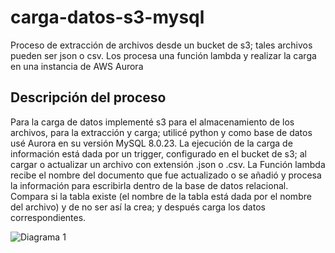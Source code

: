# carga-datos-s3-mysql
Proceso de extracción de archivos desde un bucket de s3; tales archivos pueden ser json o csv. Los procesa una función lambda y realizar la carga en una instancia de AWS Aurora

## Descripción del  proceso
Para la carga de datos implementé s3 para el almacenamiento de los archivos, para la extracción y carga; utilicé python y como base de datos usé Aurora en su versión MySQL 8.0.23.
La ejecución de la carga de información está dada por un trigger, configurado en el bucket de s3; al cargar o actualizar un archivo con extensión .json o .csv. La Función lambda recibe el nombre del documento que fue actualizado o se añadió y procesa la información para escribirla dentro de la base de datos relacional. Compara si la tabla  existe (el nombre de la tabla está dada por el nombre del archivo) y de no ser así la crea; y después carga los datos correspondientes. 

![Diagrama 1](https://drive.google.com/file/d/1nGNkD4PT8R4oHMhKrMyOxcMCq5wexjG-/view?usp=sharing)